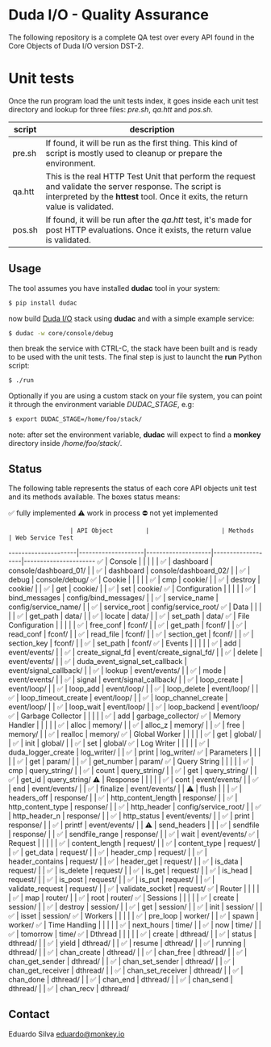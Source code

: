 # Duda I/O - Quality Assurance

The following repository is a complete QA test over every API found in the Core Objects of Duda I/O version DST-2.

# Unit tests

Once the run program load the unit tests index, it goes inside each unit test directory and lookup for three files: _pre.sh_, _qa.htt_ and _pos.sh_.

  script | description
---------|-----------
pre.sh   | If found, it will be run as the first thing. This kind of script is mostly used to cleanup or prepare the environment.
qa.htt   | This is the real HTTP Test Unit that perform the request and validate the server response. The script is interpreted by the __httest__ tool. Once it exits, the return value is validated.
pos.sh   | If found, it will be run after the _qa.htt_ test, it's made for post HTTP evaluations. Once it exists, the return value is validated.

## Usage

The tool assumes you have installed __dudac__ tool in your system:

```bash
$ pip install dudac
```

now build [Duda I/O](http://duda.io) stack using __dudac__ and with a simple example
service:

```bash
$ dudac -w core/console/debug
```

then break the service with CTRL-C, the stack have been built and is ready to be used with
the unit tests. The final step is just to launcht the __run__ Python script:

```bash
$ ./run
```
Optionally if you are using a custom stack on your file system, you can point it through the environment variable _DUDAC\_STAGE_, e.g:

```bash
$ export DUDAC_STAGE=/home/foo/stack/
```

note: after set the environment variable, __dudac__ will expect to find a __monkey__ directory
inside _/home/foo/stack/_.

## Status

The following table represents the status of each core API objects unit test and its methods available.
The boxes status means:

:white_check_mark: fully implemented
:warning: work in process
:no_entry: not yet implemented


                     | API Object         |                    | Methods           | Web Service Test
---------------------|--------------------|--------------------|-------------------|----------------------
 :white_check_mark:  | Console            |                    |                   |
                     |                    | :white_check_mark: | dashboard         | console/dashboard_01/
                     |                    | :white_check_mark: | dashboard         | console/dashboard_02/
                     |                    | :white_check_mark: | debug             | console/debug/
 :white_check_mark:  | Cookie             |                    |                   |
                     |                    | :white_check_mark: | cmp               | cookie/
                     |                    | :white_check_mark: | destroy           | cookie/
                     |                    | :white_check_mark: | get               | cookie/
                     |                    | :white_check_mark: | set               | cookie/
 :white_check_mark:  | Configuration      |                    |                   |
                     |                    | :white_check_mark: | bind_messages     | config/bind_messages/
                     |                    | :white_check_mark: | service_name      | config/service_name/
                     |                    | :white_check_mark: | service_root      | config/service_root/
 :white_check_mark:  | Data               |                    |                   |
                     |                    | :white_check_mark: | get_path          | data/
                     |                    | :white_check_mark: | locate            | data/
                     |                    | :white_check_mark: | set_path          | data/
 :white_check_mark:  | File Configuration |                    |                   |
                     |                    | :white_check_mark: | free_conf         | fconf/
                     |                    | :white_check_mark: | get_path          | fconf/
                     |                    | :white_check_mark: | read_conf         | fconf/
                     |                    | :white_check_mark: | read_file         | fconf/
                     |                    | :white_check_mark: | section_get       | fconf/
                     |                    | :white_check_mark: | section_key       | fconf/
                     |                    | :white_check_mark: | set_path          | fconf/
 :white_check_mark:  | Events             |                    |                   |
                     |                    | :white_check_mark: | add               | event/events/
                     |                    | :white_check_mark: | create_signal_fd  | event/create_signal_fd/
                     |                    | :white_check_mark: | delete            | event/events/
                     |                    | :white_check_mark: | duda_event_signal_set_callback | event/signal_callback/
                     |                    | :white_check_mark: | lookup            | event/events/
                     |                    | :white_check_mark: | mode              | event/events/
                     |                    | :white_check_mark: | signal            | event/signal_callback/
                     |                    | :white_check_mark: | loop_create       | event/loop/
                     |                    | :white_check_mark: | loop_add          | event/loop/
                     |                    | :white_check_mark: | loop_delete       | event/loop/
                     |                    | :white_check_mark: | loop_timeout_create | event/loop/
                     |                    | :white_check_mark: | loop_channel_create | event/loop/
                     |                    | :white_check_mark: | loop_wait         | event/loop/
                     |                    | :white_check_mark: | loop_backend      | event/loop/
 :white_check_mark:  | Garbage Collector  |                    |                   |
                     |                    | :white_check_mark: | add               | garbage_collector/
 :white_check_mark:  | Memory Handler     |                    |                   |
                     |                    | :white_check_mark: | alloc             | memory/
                     |                    | :white_check_mark: | alloc_z           | memory/
                     |                    | :white_check_mark: | free              | memory/
                     |                    | :white_check_mark: | realloc           | memory/
 :white_check_mark:  | Global Worker      |                    |                   |
                     |                    | :white_check_mark: | get               | global/
                     |                    | :white_check_mark: | init              | global/
                     |                    | :white_check_mark: | set               | global/
 :white_check_mark:  | Log Writer         |                    |                   |
                     |                    | :white_check_mark: | duda_logger_create | log_writer/
                     |                    | :white_check_mark: | print             | log_writer/
 :white_check_mark:  | Parameters         |                    |                   |
                     |                    | :white_check_mark: | get               | param/
                     |                    | :white_check_mark: | get_number        | param/
 :white_check_mark:  | Query String       |                    |                   |
                     |                    | :white_check_mark: | cmp               | query_string/
                     |                    | :white_check_mark: | count             | query_string/
                     |                    | :white_check_mark: | get               | query_string/
                     |                    | :white_check_mark: | get_id            | query_string/
 :warning:           | Response           |                    |                   |
                     |                    | :white_check_mark: | cont              | event/events/
                     |                    | :white_check_mark: | end               | event/events/
                     |                    | :white_check_mark: | finalize          | event/events/
                     |                    | :warning:          | flush             |
                     |                    | :white_check_mark: | headers_off       | response/
                     |                    | :white_check_mark: | http_content_length | response/
                     |                    | :white_check_mark: | http_content_type   | response/
                     |                    | :white_check_mark: | http_header       | config/service_root/
                     |                    | :white_check_mark: | http_header_n     | response/
                     |                    | :white_check_mark: | http_status       | event/events/
                     |                    | :white_check_mark: | print             | response/
                     |                    | :white_check_mark: | printf            | event/events/
                     |                    | :warning:          | send_headers      |
                     |                    | :white_check_mark: | sendfile          | response/
                     |                    | :white_check_mark: | sendfile_range    | response/
                     |                    | :white_check_mark: | wait              | event/events/
 :white_check_mark:  | Request            |                    |                   |
                     |                    | :white_check_mark: | content_length    | request/
                     |                    | :white_check_mark: | content_type      | request/
                     |                    | :white_check_mark: | get_data          | request/
                     |                    | :white_check_mark: | header_cmp        | request/
                     |                    | :white_check_mark: | header_contains   | request/
                     |                    | :white_check_mark: | header_get        | request/
                     |                    | :white_check_mark: | is_data           | request/
                     |                    | :white_check_mark: | is_delete         | request/
                     |                    | :white_check_mark: | is_get            | request/
                     |                    | :white_check_mark: | is_head           | request/
                     |                    | :white_check_mark: | is_post           | request/
                     |                    | :white_check_mark: | is_put            | request/
                     |                    | :white_check_mark: | validate_request  | request/
                     |                    | :white_check_mark: | validate_socket   | request/
 :white_check_mark:  | Router             |                    |                   |
                     |                    | :white_check_mark: | map               | router/
                     |                    | :white_check_mark: | root              | router/
 :white_check_mark:  | Sessions           |                    |                   |
                     |                    | :white_check_mark: | create            | session/
                     |                    | :white_check_mark: | destroy           | session/
                     |                    | :white_check_mark: | get               | session/
                     |                    | :white_check_mark: | init              | session/
                     |                    | :white_check_mark: | isset             | session/
 :white_check_mark:  | Workers            |                    |                   |
                     |                    | :white_check_mark: | pre_loop          | worker/
                     |                    | :white_check_mark: | spawn             | worker/
 :white_check_mark:  | Time Handling      |                    |                   |
                     |                    | :white_check_mark: | next_hours        | time/
                     |                    | :white_check_mark: | now               | time/
                     |                    | :white_check_mark: | tomorrow          | time/
 :white_check_mark:  | Dthread            |                    |                   |
                     |                    | :white_check_mark: | create            | dthread/
                     |                    | :white_check_mark: | status            | dthread/
                     |                    | :white_check_mark: | yield             | dthread/
                     |                    | :white_check_mark: | resume            | dthread/
                     |                    | :white_check_mark: | running           | dthread/
                     |                    | :white_check_mark: | chan_create       | dthread/
                     |                    | :white_check_mark: | chan_free         | dthread/
                     |                    | :white_check_mark: | chan_get_sender   | dthread/
                     |                    | :white_check_mark: | chan_set_sender   | dthread/
                     |                    | :white_check_mark: | chan_get_receiver | dthread/
                     |                    | :white_check_mark: | chan_set_receiver | dthread/
                     |                    | :white_check_mark: | chan_done         | dthread/
                     |                    | :white_check_mark: | chan_end          | dthread/
                     |                    | :white_check_mark: | chan_send         | dthread/
                     |                    | :white_check_mark: | chan_recv         | dthread/

## Contact

Eduardo Silva <eduardo@monkey.io>
